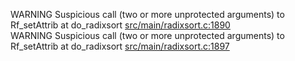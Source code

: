 WARNING Suspicious call (two or more unprotected arguments) to Rf_setAttrib at do_radixsort [src/main/radixsort.c:1890](https://github.com/wch/r-source/blob/e9e9e80af7dc7753d0d7aea976f9a69449097a0f/src/main/radixsort.c/#L1890)  
WARNING Suspicious call (two or more unprotected arguments) to Rf_setAttrib at do_radixsort [src/main/radixsort.c:1897](https://github.com/wch/r-source/blob/e9e9e80af7dc7753d0d7aea976f9a69449097a0f/src/main/radixsort.c/#L1897)  
